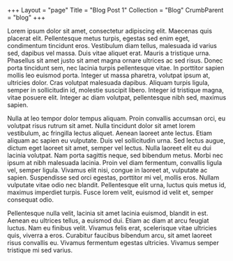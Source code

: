 +++
Layout = "page"
Title = "Blog Post 1"
Collection = "Blog"
CrumbParent = "blog"
+++

Lorem ipsum dolor sit amet, consectetur adipiscing elit. Maecenas quis placerat elit. Pellentesque metus turpis, egestas
sed enim eget, condimentum tincidunt eros. Vestibulum diam tellus, malesuada id varius sed, dapibus vel massa. Duis
vitae aliquet erat. Mauris a tristique urna. Phasellus sit amet justo sit amet magna ornare ultrices ac sed risus. Donec
porta tincidunt sem, nec lacinia turpis pellentesque vitae. In porttitor sapien mollis leo euismod porta. Integer ut
massa pharetra, volutpat ipsum at, ultricies dolor. Cras volutpat malesuada dapibus. Aliquam turpis ligula, semper in
sollicitudin id, molestie suscipit libero. Integer id tristique magna, vitae posuere elit. Integer ac diam volutpat,
pellentesque nibh sed, maximus sapien.

Nulla at leo tempor dolor tempus aliquam. Proin convallis accumsan orci, eu volutpat risus rutrum sit amet. Nulla
tincidunt dolor sit amet lorem vestibulum, ac fringilla lectus aliquet. Aenean laoreet ante lectus. Etiam aliquam ac
sapien eu vulputate. Duis vel sollicitudin urna. Sed lectus augue, dictum eget laoreet sit amet, semper vel lectus.
Nulla laoreet elit eu dui lacinia volutpat. Nam porta sagittis neque, sed bibendum metus. Morbi nec ipsum at nibh
malesuada lacinia. Proin vel diam fermentum, convallis ligula vel, semper ligula. Vivamus elit nisi, congue in laoreet
at, vulputate ac sapien. Suspendisse sed orci egestas, porttitor mi vel, mollis eros. Nullam vulputate vitae odio nec
blandit. Pellentesque elit urna, luctus quis metus id, maximus imperdiet turpis. Fusce lorem velit, euismod id velit et,
semper consequat odio.

Pellentesque nulla velit, lacinia sit amet lacinia euismod, blandit in est. Aenean eu ultrices tellus, a euismod dui.
Etiam ac diam at arcu feugiat luctus. Nam eu finibus velit. Vivamus felis erat, scelerisque vitae ultricies quis,
viverra a eros. Curabitur faucibus bibendum arcu, sit amet laoreet risus convallis eu. Vivamus fermentum egestas
ultricies. Vivamus semper tristique mi sed varius.
